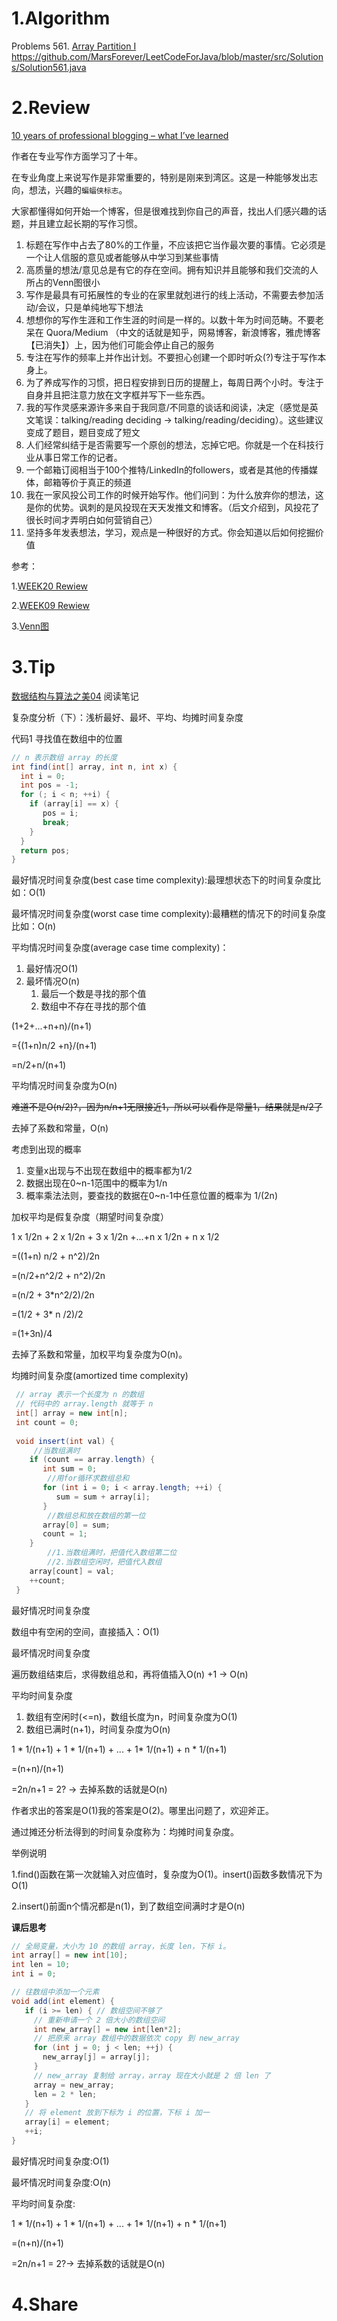 # 1.Algorithm

Problems 561. [Array Partition I](https://leetcode.com/problems/array-partition-i/submissions/)
https://github.com/MarsForever/LeetCodeForJava/blob/master/src/Solutions/Solution561.java

# 2.Review

[10 years of professional blogging – what I’ve learned](https://andrewchen.co/professional-blogging/)

作者在专业写作方面学习了十年。

在专业角度上来说写作是非常重要的，特别是刚来到湾区。这是一种能够发出志向，想法，兴趣的`蝙蝠侠标志`。

大家都懂得如何开始一个博客，但是很难找到你自己的声音，找出人们感兴趣的话题，并且建立起长期的写作习惯。

1. 标题在写作中占去了80%的工作量，不应该把它当作最次要的事情。它必须是一个让人信服的意见或者能够从中学习到某些事情
2. 高质量的想法/意见总是有它的存在空间。拥有知识并且能够和我们交流的人所占的Venn图很小
3. 写作是最具有可拓展性的专业的在家里就剋进行的线上活动，不需要去参加活动/会议，只是单纯地写下想法
4. 想想你的写作生涯和工作生涯的时间是一样的。以数十年为时间范畴。不要老呆在 Quora/Medium （中文的话就是知乎，网易博客，新浪博客，雅虎博客【已消失】）上，因为他们可能会停止自己的服务
5. 专注在写作的频率上并作出计划。不要担心创建一个即时听众(?)专注于写作本身上。
6. 为了养成写作的习惯，把日程安排到日历的提醒上，每周日两个小时。专注于自身并且把注意力放在文字框并写下一些东西。
7. 我的写作灵感来源许多来自于我同意/不同意的谈话和阅读，决定（感觉是英文笔误：talking/reading deciding -> talking/reading/deciding）。这些建议变成了题目，题目变成了短文
8. 人们经常纠结于是否需要写一个原创的想法，忘掉它吧。你就是一个在科技行业从事日常工作的记者。
9. 一个邮箱订阅相当于100个推特/LinkedIn的followers，或者是其他的传播媒体，邮箱等价于真正的频道
10. 我在一家风投公司工作的时候开始写作。他们问到：为什么放弃你的想法，这是你的优势。讽刺的是风投现在天天发推文和博客。（后文介绍到，风投花了很长时间才弄明白如何营销自己）
11. 坚持多年发表想法，学习，观点是一种很好的方式。你会知道以后如何挖掘价值

参考：

1.[WEEK20 Rewiew](https://github.com/MarsForever/MarsForever_ARTS/blob/master/2018-11-09-WEEK20.md#review)

2.[WEEK09 Rewiew]()

3.[Venn图](https://www.wikiwand.com/en/Venn_diagram)



# 3.Tip

[数据结构与算法之美04](https://time.geekbang.org/column/article/40447) 阅读笔记

复杂度分析（下）：浅析最好、最坏、平均、均摊时间复杂度

代码1 寻找值在数组中的位置

```java
// n 表示数组 array 的长度
int find(int[] array, int n, int x) {
  int i = 0;
  int pos = -1;
  for (; i < n; ++i) {
    if (array[i] == x) {
       pos = i;
       break;
    }
  }
  return pos;
}
```

最好情况时间复杂度(best case time complexity):最理想状态下的时间复杂度比如：O(1)

最坏情况时间复杂度(worst case time complexity):最糟糕的情况下的时间复杂度比如：O(n)

平均情况时间复杂度(average case time complexity)：

1. 最好情况O(1)
2. 最坏情况O(n) 
   1. 最后一个数是寻找的那个值
   2. 数组中不存在寻找的那个值

(1+2+...+n+n)/(n+1)

={(1+n)n/2 +n}/(n+1)

=n/2+n/(n+1)

平均情况时间复杂度为O(n)

~~难道不是O(n/2)?，因为n/n+1无限接近1，所以可以看作是常量1，结果就是n/2了~~

去掉了系数和常量，O(n)

考虑到出现的概率

1. 变量x出现与不出现在数组中的概率都为1/2
2. 数据出现在0~n-1范围中的概率为1/n
3. 概率乘法法则，要查找的数据在0~n-1中任意位置的概率为 1/(2n)

加权平均是假复杂度（期望时间复杂度）

1 x 1/2n + 2 x 1/2n + 3 x 1/2n +...+n x 1/2n + n x 1/2

=((1+n) n/2 + n^2)/2n

=(n/2+n^2/2 + n^2)/2n

=(n/2 + 3*n^2/2)/2n

=(1/2 + 3* n /2)/2

=(1+3n)/4

去掉了系数和常量，加权平均复杂度为O(n)。

均摊时间复杂度(amortized time complexity)

```java
 // array 表示一个长度为 n 的数组
 // 代码中的 array.length 就等于 n
 int[] array = new int[n];
 int count = 0;
 
 void insert(int val) {
     //当数组满时
    if (count == array.length) {
       int sum = 0;
        //用for循环求数组总和
       for (int i = 0; i < array.length; ++i) {
          sum = sum + array[i];
       }
        //数组总和放在数组的第一位
       array[0] = sum;
       count = 1;
    }
		//1.当数组满时，把值代入数组第二位
     	//2.当数组空闲时，把值代入数组
    array[count] = val;
    ++count;
 }

```

最好情况时间复杂度

数组中有空闲的空间，直接插入：O(1)

最坏情况时间复杂度

遍历数组结束后，求得数组总和，再将值插入O(n) +1 -> O(n)

平均时间复杂度

1. 数组有空闲时(<=n)，数组长度为n，时间复杂度为O(1)
2. 数组已满时(n+1)，时间复杂度为O(n)

1 * 1/(n+1) + 1 * 1/(n+1) + ... + 1* 1/(n+1) + n * 1/(n+1)

=(n+n)/(n+1)

=2n/n+1 = 2? -> 去掉系数的话就是O(n)

作者求出的答案是O(1)我的答案是O(2)。哪里出问题了，欢迎斧正。

通过摊还分析法得到的时间复杂度称为：均摊时间复杂度。

举例说明

1.find()函数在第一次就输入对应值时，复杂度为O(1)。insert()函数多数情况下为O(1)

2.insert()前面n个情况都是n(1)，到了数组空间满时才是O(n)

**课后思考**

```java
// 全局变量，大小为 10 的数组 array，长度 len，下标 i。
int array[] = new int[10]; 
int len = 10;
int i = 0;

// 往数组中添加一个元素
void add(int element) {
   if (i >= len) { // 数组空间不够了
     // 重新申请一个 2 倍大小的数组空间
     int new_array[] = new int[len*2];
     // 把原来 array 数组中的数据依次 copy 到 new_array
     for (int j = 0; j < len; ++j) {
       new_array[j] = array[j];
     }
     // new_array 复制给 array，array 现在大小就是 2 倍 len 了
     array = new_array;
     len = 2 * len;
   }
   // 将 element 放到下标为 i 的位置，下标 i 加一
   array[i] = element;
   ++i;
}

```

最好情况时间复杂度:O(1)

最坏情况时间复杂度:O(n)

平均时间复杂度:

1 * 1/(n+1) + 1 * 1/(n+1) + ... + 1* 1/(n+1) + n * 1/(n+1)

=(n+n)/(n+1)

=2n/n+1 = 2?-> 去掉系数的话就是O(n)

# 4.Share